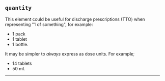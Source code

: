 ## `quantity`

This element could be useful for discharge prescriptions (TTO) when representing "1 of something", for example:

- 1 pack
- 1 tablet
- 1 bottle.

It may be simpler to _always_ express as dose units. For example;

- 14 tablets
- 50 ml.

---
